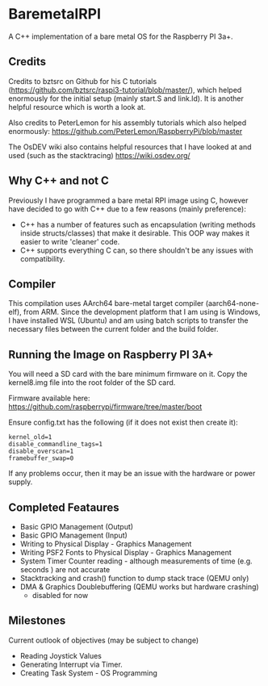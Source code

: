# BaremetalRPI
A C++ implementation of a bare metal OS for the Raspberry PI 3a+.

## Credits
Credits to bztsrc on Github for his C tutorials
(https://github.com/bztsrc/raspi3-tutorial/blob/master/), which helped enormously for the
initial setup (mainly start.S and link.ld). It is another helpful resource which is worth
a look at.

Also credits to PeterLemon for his assembly tutorials which also helped enormously: https://github.com/PeterLemon/RaspberryPi/blob/master

The OsDEV wiki also contains helpful resources that I have looked at and used (such as the stacktracing)
https://wiki.osdev.org/

## Why C++ and not C
Previously I have programmed a bare metal RPI image using C, however
have decided to go with C++ due to a few reasons (mainly preference):
* C++ has a number of features such as encapsulation (writing methods inside structs/classes) that make it desirable. This OOP way makes it easier to write 'cleaner' code.
* C++ supports everything C can, so there shouldn't be any issues with compatibility.

## Compiler
This compilation uses AArch64 bare-metal target compiler (aarch64-none-elf), from ARM.
Since the development platform that I am using is Windows, I have
installed WSL (Ubuntu) and am using batch scripts to transfer the
necessary files between the current folder and the build folder.

## Running the Image on Raspberry PI 3A+
You will need a SD card with the bare minimum firmware on it. Copy
the kernel8.img file into the root folder of the SD card.

Firmware available here: https://github.com/raspberrypi/firmware/tree/master/boot

Ensure config.txt has the following (if it does not exist then create it):
```
kernel_old=1
disable_commandline_tags=1
disable_overscan=1
framebuffer_swap=0
```

If any problems occur, then it may be an issue with the hardware or power supply.

## Completed Feataures
* Basic GPIO Management (Output)
* Basic GPIO Management (Input)
* Writing to Physical Display - Graphics Management
* Writing PSF2 Fonts to Physical Display - Graphics Management
* System Timer Counter reading - although measurements of time (e.g. seconds ) are not accurate
* Stacktracking and crash() function to dump stack trace (QEMU only)
* DMA & Graphics Doublebuffering (QEMU works but hardware crashing)
  - disabled for now

## Milestones
Current outlook of objectives (may be subject to change)

* Reading Joystick Values
* Generating Interrupt via Timer.
* Creating Task System - OS Programming
